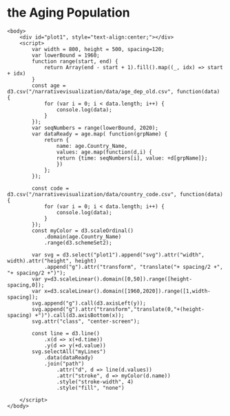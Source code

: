 # the Aging Population
<html>
    <script src="https://d3js.org/d3.v5.min.js"></script>   
    <script src="https://d3js.org/d3-scale-chromatic.v1.min.js"></script>

    <body>
        <div id="plot1", style="text-align:center;"></div>
        <script>
            var width = 800, height = 500, spacing=120;
            var lowerBound = 1960;
            function range(start, end) {
                return Array(end - start + 1).fill().map((_, idx) => start + idx)
            }
            const age = d3.csv("/narrativevisualization/data/age_dep_old.csv", function(data) {
                for (var i = 0; i < data.length; i++) {
                    console.log(data);
                }
            });
            var seqNumbers = range(lowerBound, 2020);
            var dataReady = age.map( function(grpName) { 
                return {
                    name: age.Country_Name,
                    values: age.map(function(d,i) {
                    return {time: seqNumbers[i], value: +d[grpName]};
                    })
                };
            });
            
            const code = d3.csv("/narrativevisualization/data/country_code.csv", function(data) {
                for (var i = 0; i < data.length; i++) {
                    console.log(data);
                }
            });
            const myColor = d3.scaleOrdinal()
                .domain(age.Country_Name)
                .range(d3.schemeSet2);

            var svg = d3.select("plot1").append("svg").attr("width", width).attr("height", height)
                .append("g").attr("transform", "translate("+ spacing/2 +", "+ spacing/2 +")");
            var y=d3.scaleLinear().domain([0,50]).range([height-spacing,0]);
            var x=d3.scaleLinear().domain([1960,2020]).range([1,width-spacing]);
            svg.append("g").call(d3.axisLeft(y));
            svg.append("g").attr("transform","translate(0,"+(height-spacing) +")").call(d3.axisBottom(x));
            svg.attr("class", "center-screen");
            
            const line = d3.line()
                .x(d => x(+d.time))
                .y(d => y(+d.value))
            svg.selectAll("myLines")
                .data(dataReady)
                .join("path")
                    .attr("d", d => line(d.values))
                    .attr("stroke", d => myColor(d.name))
                    .style("stroke-width", 4)
                    .style("fill", "none")
            
        </script>
    </body>
</html>